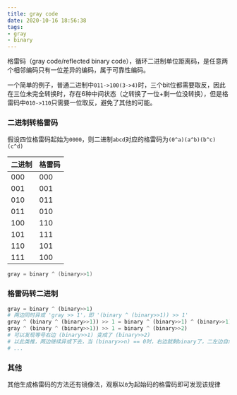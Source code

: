 ```yaml
---
title: gray code
date: 2020-10-16 18:56:38
tags:
- gray
- binary
---
```


格雷码（gray code/reflected binary code），循环二进制单位距离码，是任意两个相邻编码只有一位差异的编码，属于可靠性编码。

一个简单的例子，普通二进制中`011->100(3->4)`时，三个bit位都需要取反，因此在三位未完全转换时，存在6种中间状态（之转换了一位+剩一位没转换），但是格雷码中`010->110`只需要一位取反，避免了其他的可能。

<!--more-->

### 二进制转格雷码

假设四位格雷码起始为`0000`，则二进制`abcd`对应的格雷码为`(0^a)(a^b)(b^c)(c^d)`


| 二进制 | 格雷码 |
| ---- | ---- |
| 000 | 000 |
| 001 | 001 |
| 010 | 011 |
| 011 | 010 |
| 100 | 110 |
| 101 | 111 |
| 110 | 101 |
| 111 | 100 |

```java
gray = binary ^ (binary>>1)
```

### 格雷码转二进制

```python
gray = binary ^ (binary>>1)
# 两边同时异或 'gray >> 1'，即 '(binary ^ (binary>>1)) >> 1'
gray ^ (binary ^ (binary>>1)) >> 1 = binary ^ (binary>>1) ^ (binary>>1) ^ (binary>>2) 
gray ^ (binary ^ (binary>>1)) >> 1 = binary ^ (binary>>2)
# 可以发现等号右边 (binary>>1) 变成了 (binary>>2)
# 以此类推，两边继续异或下去，当 (binary>>n) == 0时，右边就剩binary了，二左边自然就是二进制表示了
# ...
```

### 其他

其他生成格雷码的方法还有镜像法，观察以`0`为起始码的格雷码即可发现该规律



